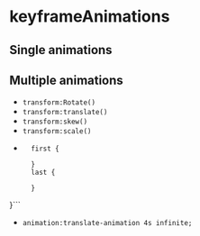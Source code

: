 # keyframeAnimations

## Single animations

## Multiple animations

* ```transform:Rotate()```
* ```transform:translate()```
* ```transform:skew()```
* ```transform:scale()```
* ``` @keyframes animation-name {
    first {

    }
    last {

    }
}```

* ```animation:translate-animation 4s infinite;```